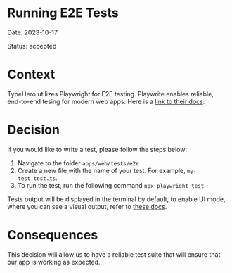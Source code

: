# Running E2E Tests
Date: 2023-10-17

Status: accepted

# Context
TypeHero utilizes Playwright for E2E testing. Playwrite enables reliable, end-to-end 
tesing for modern web apps. Here is a [link to their docs](https://playwright.dev/docs/intro).

# Decision
If you would like to write a test, please follow the steps below:

1. Navigate to the folder `apps/web/tests/e2e`
2. Create a new file with the name of your test. For example, `my-test.test.ts`.
3. To run the test, run the following command `npx playwright test`.

Tests output will be displayed in the terminal by default, to enable UI mode, where you can see a visual output, 
refer to 
[these docs](https://playwright.dev/docs/test-ui-mode).

# Consequences
This decision will allow us to have a reliable test suite that will ensure that our app is working as expected.
